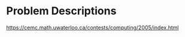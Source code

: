Problem Descriptions
=================
https://cemc.math.uwaterloo.ca/contests/computing/2005/index.html
